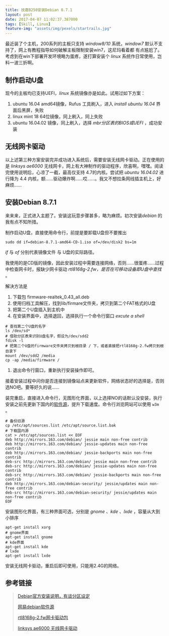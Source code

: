 ```yaml
---
title: 技嘉B250安装Debian 8.7.1
layout: post
date: 2017-04-07 11:02:37.387000
tags: [Skill, Linux]
feature-img: "assets/img/pexels/startrails.jpg"
---
```



最近装了个主机，200系列的主板只支持 *window8/10* 系统，*window7* 默认不支持了，网上有教程指导如何破解主板限制安装win7，这尼玛看着都 有点尴尬了。考虑到在win下部署开发环境略为蛋疼，遂打算安装个 *linux* 系统作日常使用，岂料一波三折啊。

<!--more-->

## 制作启动U盘

现今的主板均已支持UEFI，*linux* 系统镜像亦是如此。试用过如下方案：

1. ubuntu 16.04 amd64镜像，Rufus 工具刷入，进入 *install ubuntu 16.04* 界面后黑屏，失败
2. linux mint 18 64位镜像，同上刷入，同上失败
3. ubuntu 16.04.02 镜像，同上刷入，选择 *mbr分区表的BIOS或UEFI* ，成功安装

## 无线网卡驱动

以上述第三种方案安装完并成功进入系统后，需要安装无线网卡驱动。正在使用的是 *linksys ae6000* 无线网卡，网上有大神制作的驱动程序，欣喜啊，嘿嘿。阅读完使用说明后，心凉了一截，最高仅支持 4.7的内核。尝试把 *ubuntu 16.04.02* 进行降为 4.4 内核，额……驱动爆炸啊……哎……。我又不想拉条网线插主机上，好麻烦……

## 安装Debian 8.7.1

来来来，正式进入主题了。安装这玩意步骤甚多，略为麻烦。初次安装*debian* 的我有点不知所措。

制作启动U盘，直接使用命令行，前提是要卸载U盘但不要推出

```shell
sudo dd if=debian-8.7.1-amd64-CD-1.iso of=/dev/disk2 bs=1m
```

*if* 与 *of* 分别代表镜像文件 与 U盘的实际路径。

我使用的是CD版的镜像，因此安装过程中需要连接网络，否则……很蛋疼……过程中检查网卡时，报缺少网卡驱动 *rtl8168g-2.fw，是否在可移动设备即U盘中查找* 。

解决方法是

1. 下载包 firmware-realtek_0.43_all.deb
2. 使用归档工具解压，找到lib/firmare文件夹，拷贝到第二个FAT格式的U盘
3. 把第二个U盘插入到主机中
4. 在安装界面中，选择退回，选择执行一个命令行窗口 *excute a shell*

```shell
# 查找第二个U盘的名字
ls /dev/sd* 
# 借助分区表来识别U盘名字，假设为/dev/sdd2
fdisk -l 
# 把第二个U盘的firmware文件夹拷贝到根目录 / 下，或者直接把rtl8168g-2.fw拷贝到根目录下
mount /dev/sdd2 /media
cp -ap /media/firmware /
```

1. 退出命令行窗口，重新执行安装操作即可。

接着安装过程中问你是否连接到镜像站点来更新软件，网络状态好的选择是，否则选NO吧。要等好久的说……

装完重启，直接进入命令行，无图形化界面，以上选择NO的话默认没安装，执行安装之前先更新下国内的[软件源](http://mirrors.163.com/.help/debian.html)，提升下载速度。命令行浏览网站可以使用 `w3m` 。

```shell
# 备份旧源
cp /etc/apt/sources.list /etc/apt/source.list.bak
# 下载国内源
cat > /etc/apt/sources.list << EOF
deb http://mirrors.163.com/debian/ jessie main non-free contrib
deb http://mirrors.163.com/debian/ jessie-updates main non-free contrib
deb http://mirrors.163.com/debian/ jessie-backports main non-free contrib
deb-src http://mirrors.163.com/debian/ jessie main non-free contrib
deb-src http://mirrors.163.com/debian/ jessie-updates main non-free contrib
deb-src http://mirrors.163.com/debian/ jessie-backports main non-free contrib
deb http://mirrors.163.com/debian-security/ jessie/updates main non-free contrib
deb-src http://mirrors.163.com/debian-security/ jessie/updates main non-free contrib
EOF
```

安装图形化界面，有三种界面可选，分别是 *gnome* 、*kde* 、*lxde* ，容量从大到小排序

```shell
apt-get install xorg
# gnome界面
apt-get install gnome
# kde界面
apt-get install kde
# lxde
apt-get install lxde
```

安装无线网卡驱动，重启后即可使用，只能用2.4G的网络。

## 参考链接

> [Debian官方安装说明，有谈分区设定](https://www.debian.org/releases/stable/i386/ch06s03.html.zh-cn#di-partition)
>
> [网易debian软件源](http://mirrors.163.com/.help/debian.html)
>
> [rtl8168g-2.fw网卡驱动包](https://packages.debian.org/search?searchon=contents&keywords=rtl8168g-2.fw) 
>
> [linksys ae6000 无线网卡驱动](https://github.com/xtknight/mt7610u-linksys-ae6000-wifi-fixes)